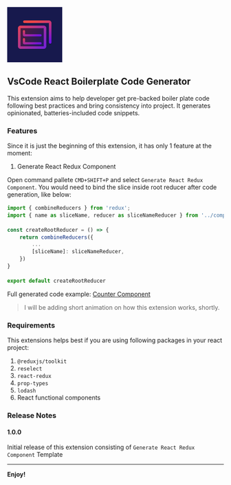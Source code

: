 <img src="./images/icon.png" height="128px" />

## VsCode React Boilerplate Code Generator

This extension aims to help developer get pre-backed boiler plate code following best practices and bring consistency into project. It generates opinionated, batteries-included code snippets.

### Features

Since it is just the beginning of this extension, it has only 1 feature at the moment:
1. Generate React Redux Component

Open command pallete `CMD+SHIFT+P` and select `Generate React Redux Component`. You would need to bind the slice inside root reducer after code generation, like below:
```js
import { combineReducers } from 'redux';
import { name as sliceName, reducer as sliceNameReducer } from '../components/Counter/redux/slice';

const createRootReducer = () => {
    return combineReducers({
        ...
        [sliceName]: sliceNameReducer,
    })
}

export default createRootReducer
```

Full generated code example: [Counter Component](https://github.com/kmanadkat/cra-redux-toolkit-reselect-boilerplate/tree/master/src/components)

> I will be adding short animation on how this extension works, shortly. 
### Requirements

This extensions helps best if you are using following packages in your react project:
1. `@reduxjs/toolkit`
2. `reselect`
3. `react-redux`
5. `prop-types`
6. `lodash`
4. React functional components

### Release Notes
#### 1.0.0

Initial release of this extension consisting of `Generate React Redux Component` Template

----------------------------
**Enjoy!**
